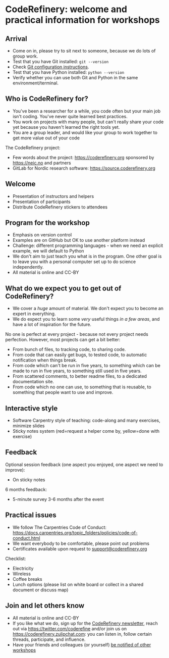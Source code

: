 

# CodeRefinery: welcome and practical information for workshops

## Arrival

- Come on in, please try to sit next to someone, because we do lots of
  group work.
- Test that you have Git installed: `git --version`
- Check [Git configuration instructions](https://coderefinery.github.io/git-refresher/01-setup/#configuring-git).
- Test that you have Python installed: `python --version`
- Verify whether you can use both Git and Python in the same environment/terminal.


## Who is CodeRefinery for?

- You've been a researcher for a while, you code often but
  your main job isn't coding.  You've never quite learned best
  practices.
- You work on projects with many people, but can't really share your
  code yet because you haven't learned the right tools yet.
- You are a group leader, and would like your group to work together
  to get more value out of your code

The CodeRefinery project:

- Few words about the project: https://coderefinery.org sponsored by https://neic.no and partners
- GitLab for Nordic research software: https://source.coderefinery.org


## Welcome

- Presentation of instructors and helpers
- Presentation of participants
- Distribute CodeRefinery stickers to attendees


## Program for the workshop

- Emphasis on version control
- Examples are on GitHub but OK to use another platform instead
- Challenge: different programming languages - when we need an explicit example,
  we will default to Python
- We don't aim to just teach you what is in the program. One other goal is to
  leave you with a personal computer set up to do science independently.
- All material is online and CC-BY


## What do we expect you to get out of CodeRefinery?

- We cover a *huge* amount of material.  We don't expect you to become
  an expert in everything.
- We do expect you to learn some *very* useful things *in a few
  areas*, and have a lot of inspiration for the future.

No one is perfect at every project - because not every project
needs perfection.  However, most projects can get a bit better:

- From bunch of files, to tracking code, to sharing code.
- From code that can easily get bugs, to tested code, to automatic
  notification when things break.
- From code which can't be run in five years, to something which can
  be made to run in five years, to something still used in five years.
- From scattered comments, to better readme files, to a dedicated
  documentation site.
- From code which no one can use, to something that is reusable, to
  something that people want to use and improve.


## Interactive style

- Software Carpentry style of teaching: code-along and many exercises, minimize slides
- Sticky notes system (red=request a helper come by, yellow=done with exercise)


## Feedback

Optional session feedback (one aspect you enjoyed, one aspect we need to improve):

- On sticky notes

6 months feedback:

- 5-minute survey 3-6 months after the event


## Practical issues

- We follow The Carpentries Code of Conduct: https://docs.carpentries.org/topic_folders/policies/code-of-conduct.html
- We want everybody to be comfortable, please point out problems
- Certificates available upon request to support@coderefinery.org

Checklist:

- Electricity
- Wireless
- Coffee breaks
- Lunch options (please list on white board or collect in a shared document or discuss map)


## Join and let others know

- All material is online and CC-BY
- If you like what we do, sign up for the [CodeRefinery newsletter](https://coderefinery.org/), reach out via https://twitter.com/coderefine and/or
  join us on https://coderefinery.zulipchat.com: you can listen in, follow
  certain threads, participate, and influence.
- Have your friends and colleagues (or yourself) [be notified of other
  workshops](https://coderefinery.org/workshops/upcoming/#notify-me)

